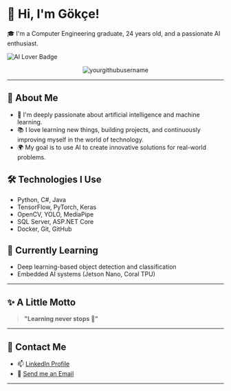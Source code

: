 # 👋 Hi, I'm Gökçe!

🎓 I'm a Computer Engineering graduate, 24 years old, and a passionate AI enthusiast.

![AI Lover Badge](https://img.shields.io/badge/AI%20Lover-❤️‍🔥-brightgreen)

<p align="center">
  <img src="https://komarev.com/ghpvc/?username=yourgithubusername&label=Profile%20views&color=0e75b6&style=flat" alt="yourgithubusername" />
</p>


---

## 🚀 About Me
- 🤖 I'm deeply passionate about artificial intelligence and machine learning.
- 📚 I love learning new things, building projects, and continuously improving myself in the world of technology.
- 🌍 My goal is to use AI to create innovative solutions for real-world problems.

## 🛠️ Technologies I Use
- Python, C#, Java
- TensorFlow, PyTorch, Keras
- OpenCV, YOLO, MediaPipe
- SQL Server, ASP.NET Core
- Docker, Git, GitHub

## 🌱 Currently Learning
- Deep learning-based object detection and classification
- Embedded AI systems (Jetson Nano, Coral TPU)

---

## ✨ A Little Motto
> **"Learning never stops 🚀"**


---

## 💬 Contact Me
- 📫 [LinkedIn Profile](https://www.linkedin.com/in/gökçe-keskin-9b43b8213/)
- 📧 [Send me an Email](mailto:keskingokcee@gmail.com)

---

